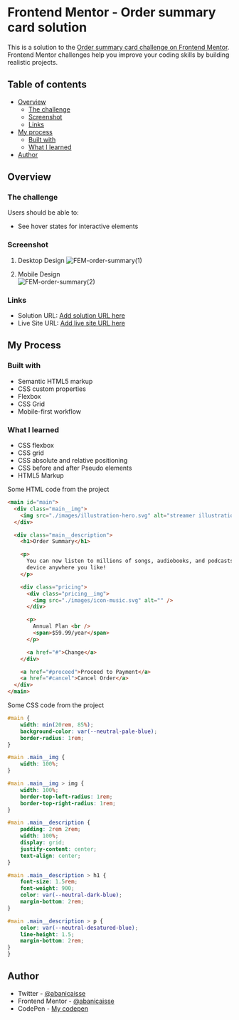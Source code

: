 # Frontend Mentor - Order summary card solution

This is a solution to the [Order summary card challenge on Frontend Mentor](https://www.frontendmentor.io/challenges/order-summary-component-QlPmajDUj). Frontend Mentor challenges help you improve your coding skills by building realistic projects.

## Table of contents

- [Overview](#overview)
  - [The challenge](#the-challenge)
  - [Screenshot](#screenshot)
  - [Links](#links)
- [My process](#my-process)
  - [Built with](#built-with)
  - [What I learned](#what-i-learned)
- [Author](#author)

## Overview

### The challenge

Users should be able to:

- See hover states for interactive elements

### Screenshot

1. Desktop Design
![FEM-order-summary(1)](https://user-images.githubusercontent.com/84383548/132903701-831b00dd-4cfa-46f3-9712-3a632a6099d4.png)

1. Mobile Design <br>
![FEM-order-summary(2)](https://user-images.githubusercontent.com/84383548/132903721-a292ab78-479f-425a-b4be-1d3797f6ce0f.png)

### Links

- Solution URL: [Add solution URL here](https://your-solution-url.com)
- Live Site URL: [Add live site URL here](https://your-live-site-url.com)

## My Process

### Built with

- Semantic HTML5 markup
- CSS custom properties
- Flexbox
- CSS Grid
- Mobile-first workflow

### What I learned

- CSS flexbox
- CSS grid
- CSS absolute and relative positioning
- CSS before and after Pseudo elements
- HTML5 Markup

Some HTML code from the project

```html
<main id="main">
  <div class="main__img">
    <img src="./images/illustration-hero.svg" alt="streamer illustration" />
  </div>

  <div class="main__description">
    <h1>Order Summary</h1>

    <p>
      You can now listen to millions of songs, audiobooks, and podcasts on any
      device anywhere you like!
    </p>

    <div class="pricing">
      <div class="pricing__img">
        <img src="./images/icon-music.svg" alt="" />
      </div>

      <p>
        Annual Plan <br />
        <span>$59.99/year</span>
      </p>

      <a href="#">Change</a>
    </div>

    <a href="#proceed">Proceed to Payment</a>
    <a href="#cancel">Cancel Order</a>
  </div>
</main>
```

Some CSS code from the project

```css
#main {
    width: min(20rem, 85%);
    background-color: var(--neutral-pale-blue);
    border-radius: 1rem;
}

#main .main__img {
    width: 100%;
}

#main .main__img > img {
    width: 100%;
    border-top-left-radius: 1rem;
    border-top-right-radius: 1rem;
}

#main .main__description {
    padding: 2rem 2rem;
    width: 100%;
    display: grid;
    justify-content: center;
    text-align: center;
}

#main .main__description > h1 {
    font-size: 1.5rem;
    font-weight: 900;
    color: var(--neutral-dark-blue);
    margin-bottom: 2rem;
}

#main .main__description > p {
    color: var(--neutral-desatured-blue);
    line-height: 1.5;
    margin-bottom: 2rem;
}
}
```

## Author

- Twitter - [@abanicaisse](https://www.twitter.com/abanicaisse)
- Frontend Mentor - [@abanicaisse](https://www.frontendmentor.io/profile/abanicaisse)
- CodePen - [My codepen](https://www.codepen.io/Nicaisse)

